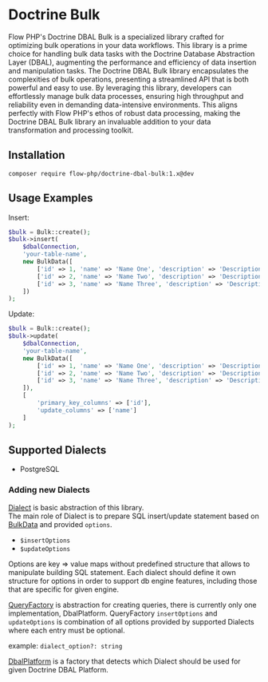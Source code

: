 # Doctrine Bulk

Flow PHP's Doctrine DBAL Bulk is a specialized library crafted for optimizing bulk operations in your data workflows.
This library is a prime choice for handling bulk data tasks with the Doctrine Database Abstraction Layer (DBAL),
augmenting the performance and efficiency of data insertion and manipulation tasks. The Doctrine DBAL Bulk library
encapsulates the complexities of bulk operations, presenting a streamlined API that is both powerful and easy to use. By
leveraging this library, developers can effortlessly manage bulk data processes, ensuring high throughput and
reliability even in demanding data-intensive environments. This aligns perfectly with Flow PHP's ethos of robust data
processing, making the Doctrine DBAL Bulk library an invaluable addition to your data transformation and processing
toolkit.

## Installation

```
composer require flow-php/doctrine-dbal-bulk:1.x@dev
```

## Usage Examples

Insert:

```php
$bulk = Bulk::create();
$bulk->insert(
    $dbalConnection,
    'your-table-name',
    new BulkData([
        ['id' => 1, 'name' => 'Name One', 'description' => 'Description One'],
        ['id' => 2, 'name' => 'Name Two', 'description' => 'Description Two'],
        ['id' => 3, 'name' => 'Name Three', 'description' => 'Description Three'],
    ])
);

```

Update:

```php
$bulk = Bulk::create();
$bulk->update(
    $dbalConnection,
    'your-table-name',
    new BulkData([
        ['id' => 1, 'name' => 'Name One', 'description' => 'Description One'],
        ['id' => 2, 'name' => 'Name Two', 'description' => 'Description Two'],
        ['id' => 3, 'name' => 'Name Three', 'description' => 'Description Three'],
    ]),
    [
        'primary_key_columns' => ['id'],
        'update_columns' => ['name']
    ]
);

```

## Supported Dialects

* PostgreSQL

### Adding new Dialects

[Dialect](src/Flow/Doctrine/Bulk/Dialect/Dialect.php) is basic abstraction of this library.  
The main role of Dialect is to prepare SQL insert/update statement based
on [BulkData](src/Flow/Doctrine/Bulk/BulkData.php)
and provided `options`.

* `$insertOptions`
* `$updateOptions`

Options are key => value maps without predefined structure that allows to manipulate building SQL statement.
Each dialect should define it own structure for options in order to support db engine features, including those
that are specific for given engine.

[QueryFactory](src/Flow/Doctrine/Bulk/QueryFactory.php) is abstraction for creating queries, there is currently only one
implementation, DbalPlatform. QueryFactory `insertOptions` and `updateOptions` is combination of all options provided
by supported Dialects where each entry must be optional.

example:
`dialect_option?: string`

[DbalPlatform](src/Flow/Doctrine/Bulk/DbalPlatform.php) is a factory that detects which Dialect should be used for given
Doctrine DBAL Platform. 